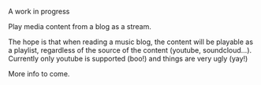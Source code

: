 
A work in progress

Play media content from a blog as a stream.

The hope is that when reading a music blog, the content will be playable as a playlist,
regardless of the source of the content (youtube, soundcloud...).  Currently
only youtube is supported (boo!) and things are very ugly (yay!)

More info to come.
